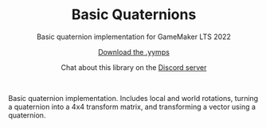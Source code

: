 <h1 align="center">Basic Quaternions</h1>

<p align="center">Basic quaternion implementation for GameMaker LTS 2022</p>

<p align="center"><a href="https://github.com/JujuAdams/basic-quaternions/releases/">Download the .yymps</a></p>

<p align="center">Chat about this library on the <a href="https://discord.gg/e9wrvnCWkK">Discord server</a></p>

&nbsp;

Basic quaternion implementation. Includes local and world rotations, turning a quaternion into a 4x4 transform matrix, and transforming a vector using a quaternion.
